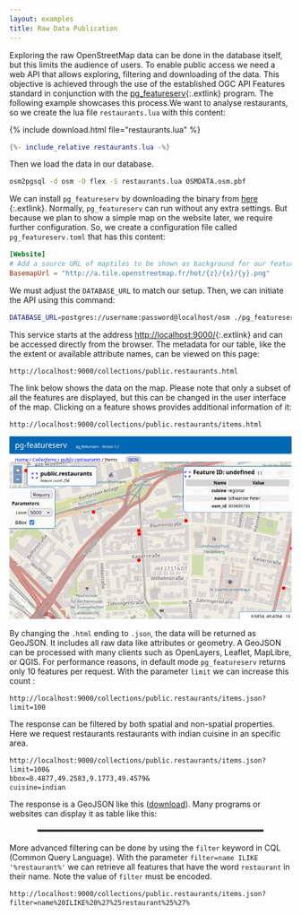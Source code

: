 ```yaml
---
layout: examples
title: Raw Data Publication
---
```


Exploring the raw OpenStreetMap data can be done in the database itself, but this limits the audience of users. To enable public access we need a web API that allows exploring, filtering and downloading of the data. This objective is achieved through the use of the established OGC API Features standard in conjunction with the [pg_featureserv](https://github.com/CrunchyData/pg_featureserv){:.extlink} program. The following example showcases this process.We want to analyse restaurants, so we create the lua file `restaurants.lua` with this content:

{% include download.html file="restaurants.lua" %}

```lua
{%- include_relative restaurants.lua -%}
```

Then we load the data in our database.

```sh
osm2pgsql -d osm -O flex -S restaurants.lua OSMDATA.osm.pbf
```

We can install `pg_featureserv` by downloading the binary from [here](https://access.crunchydata.com/documentation/pg_featureserv/latest/installation/installing/) {:.extlink}. Normally, `pg_featureserv` can run without any extra settings. But because we plan to show a simple map on the website later, we require further configuration. So, we create a configuration file called `pg_featureserv.toml` that has this content:

```toml
[Website]
# Add a source URL of maptiles to be shown as background for our features
BasemapUrl = "http://a.tile.openstreetmap.fr/hot/{z}/{x}/{y}.png"
```

We must adjust the `DATABASE_URL` to match our setup. Then, we can initiate the API using this command:

```sh
DATABASE_URL=postgres://username:password@localhost/osm ./pg_featureserv --config=./pg_featureserv.toml
```

This service starts at the address [http://localhost:9000/](http://localhost:9000/){:.extlink}  and can be accessed directly from the browser. The metadata for our table, like the the extent or available attribute names, can be viewed on this page:

```
http://localhost:9000/collections/public.restaurants.html
```

The link below shows the data on the map. Please note that only a subset of all the features are displayed, but this can be changed in the user interface of the map. Clicking on a feature shows provides additional information of it:

```
http://localhost:9000/collections/public.restaurants/items.html
```

<a href="pg_featureserv.jpg">
  <img alt="Screenshot of pg_featureserv" class="fullwidth" src="pg_featureserv.jpg"  />
</a>

By changing the `.html` ending to `.json`, the data will be returned as GeoJSON. It includes all raw data like attributes or geometry. A GeoJSON can be processed with many clients such as OpenLayers, Leaflet, MapLibre, or QGIS. For performance reasons, in default mode `pg_featureserv` returns only 10 features per request. With the parameter `limit` we can increase this count :

```
http://localhost:9000/collections/public.restaurants/items.json?
limit=100
```

The response can be filtered by both spatial and non-spatial properties. Here we request restaurants restaurants with indian cuisine in an specific area.

```
http://localhost:9000/collections/public.restaurants/items.json?
limit=100&
bbox=8.4877,49.2583,9.1773,49.4579&
cuisine=indian
```

The response is a GeoJSON like this ([download](indian-restaurants.geojson)). Many programs or websites can display it as table like this:

<table border="1">
    <thead>
        <tr id="tableHeaders"></tr>
    </thead>
    <tbody id="tableBody"></tbody>
</table>

More advanced filtering can be done by using the `filter` keyword in CQL (Common Query Language). With the parameter `filter=name ILIKE '%restaurant%'` we can retrieve all features that have the word `restaurant` in their name. Note the value of `filter` must be encoded.

```
http://localhost:9000/collections/public.restaurants/items.json?
filter=name%20ILIKE%20%27%25restaurant%25%27%
```

<style>
        table {
            width: 80%;
            margin: 20px auto;
            border-collapse: collapse;
            border: 2px solid #333;
        }

        th, td {
            padding: 10px;
            border: 1px solid #333;
            text-align: left;
        }

        th {
            background-color: #333;
            color: #fff;
        }

        tr:nth-child(even) {
            background-color: #f2f2f2;
        }

        tr:hover {
            background-color: #ddd;
        }
</style>

<script>
const jsonUrl = 'indian-restaurants.geojson';

async function fetchData() {
    try {
        const response = await fetch(jsonUrl);
        const data = await response.json();
        const features = data.features;

        const tableHeadersRow = document.getElementById('tableHeaders');
        const tableBody = document.getElementById('tableBody');

        // Create column headers dynamically from properties
        const properties = Object.keys(features[0].properties);
        properties.push("Latitude", "Longitude");

        properties.forEach((property) => {
            const th = document.createElement('th');
            th.textContent = property;
            tableHeadersRow.appendChild(th);
        });

        features.forEach((feature) => {
            const row = tableBody.insertRow();
            properties.forEach((property) => {
                const cell = row.insertCell();
                if (property === "Latitude") {
                    cell.textContent = feature.geometry.coordinates[1];
                } else if (property === "Longitude") {
                    cell.textContent = feature.geometry.coordinates[0];
                } else {
                    cell.textContent = feature.properties[property];
                }
            });
        });
    } catch (error) {
        console.error('Error fetching JSON data:', error);
    }
}

fetchData();
</script>
